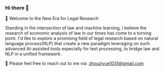 ### Hi there 👋

🎉 Welcome to the New Era for Legal Research

Standing in the intersection of law and machine learning, I believe the research of economic analysis of law in our times has come to a turning point. I'd like to explore a promising field of legal research based on natural language process(NLP) that create a new paradigm leveraging on such advanced AI-assisted tools especially for text processing, to bridge law and NLP in a unified framework.

📩 Please feel free to reach out to me via: zhouziyue1031@gmail.com


<!--
**WilliamZhou233/WilliamZhou233** is a ✨ _special_ ✨ repository because its `README.md` (this file) appears on your GitHub profile.

Here are some ideas to get you started:

- 🔭 I’m currently working on ...
- 🌱 I’m currently learning ...
- 👯 I’m looking to collaborate on ...
- 🤔 I’m looking for help with ...
- 💬 Ask me about ...
- 📫 How to reach me: ...
- 😄 Pronouns: ...
- ⚡ Fun fact: ...
-->
